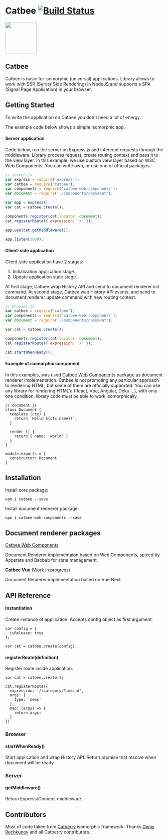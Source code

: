 Catbee [![Build Status](https://travis-ci.org/catbee/catbee.svg?branch=master)](https://travis-ci.org/markuplab/catbee)
======

<img src="https://raw.githubusercontent.com/markuplab/catbee-todomvc/master/logo.png" width="100" height="100" />

## Catbee

Catbee is basic for isomorphic (universal) applications. Library allows to work with SSR (Server Side Rendering) in NodeJS and supports a SPA (Signal Page Application) in your browser.

## Getting Started

To write the application on Catbee you don't need a lot of energy.

The example code below shows a simple isomorphic app.

#### Server application
Code below, run the server on Express.js and intercept requests through the middleware.
Library process request, create routing context and pass it to the view layer. 
In this example, we use custom view layer based on W3C Web Components. 
You can write own, or use one of official packages.

``` javascript
// server.js
var express = require('express');
var catbee = require('catbee');
var components = require('catbee-web-components');
var document = require('./components/document');

var app = express();
var cat = catbee.create();

components.register(cat.locator, document);
cat.registerRoute({ expression: '/' });

app.use(cat.getMiddleware());

app.listen(3000);
```

#### Client-side application
Client-side application have 2 stages:

1. Initialization application stage.
2. Update application state stage.

At first stage, Catbee wrap History API and send to document renderer init command. 
At second stage, Catbee wait History API events, and send to document renderer update command with new routing context.

``` javascript
// browser.js
var catbee = require('catbee');
var components = require('catbee-web-components');
var document = require('./components/document');

var cat = catbee.create();

components.register(cat.locator, document);
cat.registerRoute({ expression: '/' });

cat.startWhenReady();
```

#### Example of isomorphic component
In this examples, was used [Catbee Web Components](https://github.com/catbee/catbee-web-components) package as document renderer implementation. Catbee is not promoting any particular approach to rendering HTML, but some of them are officially supported. You can use any library for rendering HTML'a (React, Vue, Angular, Deku ...), with only one condition, library code must be able to work isomorphically.

```
// document.js
class Document {
  template (ctx) {
    return `Hello ${ctx.name}!`;
  }
  
  render () {
    return { name: 'world' }
  }
}

module.exports = {
  constructor: Document
}
```

## Installation

Install core package:

```
npm i catbee --save
```

Install document rednerer package:

```
npm i catbee-web-components --save
```

## Document renderer packages

[Catbee Web Components](https://github.com/catbee/catbee-web-components)

Document Renderer implementaion based on Web Components, spiced by Appstate and Baobab for state management. 

**Catbee Vue** (Work in progress) 

Document Renderer implementation based on Vue Next.

## API Reference

#### Instantiation

Create instance of application. Accepts config object as first argument.

```
var config = {
  isRelease: true
};

var cat = catbee.create(config);
```

#### registerRoute(definition)

Register route inside application. 

```
var cat = catbee.create();

cat.registerRoute({
  expression: '/:category/?id=:id',
  args: {
    type: 'news'  
  },
  map: (args) => {
    return args;
  }
})
```
### Browser
#### startWhenReady() 

Start application and wrap History API. 
Return promise that resolve when document will be ready.

### Server
#### getMiddleware()

Return Express/Connect middleware.

## Contributors
Most of code taken from [Catberry](https://github.com/catberry/catberry) isomorphic framework. Thanks [Denis Rechkunov](https://github.com/pragmadash) and all Catberry contributors.
